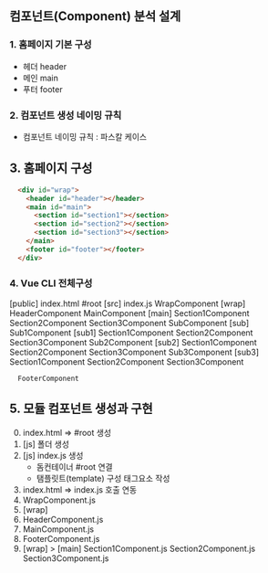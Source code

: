 ## 컴포넌트(Component) 분석 설계
### 1. 홈페이지 기본 구성
- 헤더 header
- 메인 main
- 푸터 footer

### 2. 컴포넌트 생성 네이밍 규칙
- 컴포넌트 네이밍 규칙 : 파스칼 케이스

## 3. 홈페이지 구성
```HTML
  <div id="wrap">
    <header id="header"></header>
    <main id="main">
      <section id="section1"></section>
      <section id="section2"></section>
      <section id="section3"></section>
    </main>
    <footer id="footer"></footer>
  </div>
```

### 4. Vue CLI 전체구성
[public]
  index.html   #root
[src]
  index.js
    WrapComponent
    [wrap]
      HeaderComponent
      MainComponent
      [main]
        Section1Component
        Section2Component
        Section3Component
      SubComponent 
      [sub]
        Sub1Component 
        [sub1]
          Section1Component
          Section2Component
          Section3Component
        Sub2Component 
        [sub2]
          Section1Component
          Section2Component
          Section3Component
        Sub3Component 
        [sub3]
          Section1Component
          Section2Component
          Section3Component

      FooterComponent


## 5. 모듈 컴포넌트 생성과 구현
0. index.html => #root 생성
1. [js] 폴더 생성
2. [js] index.js 생성 
   - 돔컨테이너 #root 연결
   - 탬플릿트(template) 구성 태그요소 작성
3. index.html => index.js 호출 연동
4. WrapComponent.js
5. [wrap]
6. HeaderComponent.js
7. MainComponent.js
8. FooterComponent.js
9. [wrap] > [main]
        Section1Component.js
        Section2Component.js
        Section3Component.js





